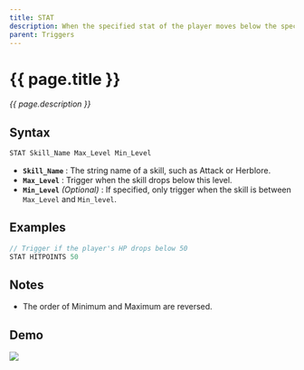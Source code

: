 ```yaml
---
title: STAT
description: When the specified stat of the player moves below the specified level, this trigger is hit.
parent: Triggers
---
```


# {{ page.title }}

_{{ page.description }}_

## Syntax
```java
STAT Skill_Name Max_Level Min_Level
```

- **`Skill_Name`** : The string name of a skill, such as Attack or Herblore.
- **`Max_Level`** : Trigger when the skill drops below this level.
- **`Min_Level`** _(Optional)_ : If specified, only trigger when the skill is between `Max_Level` and `Min_level`. 


## Examples 
```js
// Trigger if the player's HP drops below 50
STAT HITPOINTS 50
```

## Notes

- The order of Minimum and Maximum are reversed.

## Demo

![](https://1.imgur.com/ghs5wpn.gif)
